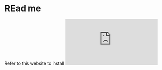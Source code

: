 # REad me
Refer to this website to install ![tensorlfow](https://qengineering.eu/install-tensorflow-on-raspberry-64-os.html)
